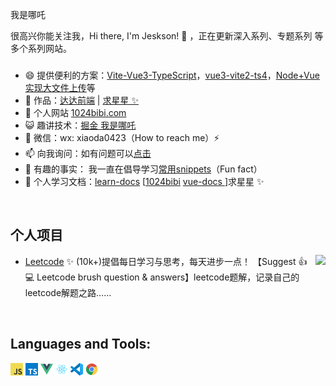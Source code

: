 我是哪吒

很高兴你能关注我，Hi there, I'm Jeskson! 👋 ，正在更新深入系列、专题系列 等多个系列网站。

### 

- 😄 提供便利的方案：[Vite-Vue3-TypeScript](https://github.com/webVueBlog/Vite-Vue3-TypeScript)，[vue3-vite2-ts4](https://github.com/webVueBlog/vue3-vite2-ts4)，[Node+Vue 实现大文件上传](https://github.com/webVueBlog/file-breakpoint-continue)等
- 🏡 作品：<a href="http://www.dadaqianduan.cn/#/" target="_blank">达达前端</a> | <a href="https://github.com/webVueBlog/vueblog" target="_blank">求星星 ✨</a>
- 🌱 个人网站 <a href="https://www.1024bibi.com" target="_blank">1024bibi.com</a>
- 😺 趣讲技术：<a href="https://juejin.cn/user/1451011081249175" target="_blank">掘金 我是哪吒</a>
- 💬 微信：wx: xiaoda0423（How to reach me）⚡ 
- 📫 向我询问：如有问题可以[点击](https://github.com/webVueBlog/interview-answe/issues)
- 🤔 有趣的事实： 我一直在倡导学习[常用snippets](https://gist.github.com/webVueBlog)（Fun fact）
- 📖 个人学习文档：[learn-docs](https://github.com/learn-docs) [[1024bibi](https://1024bibi.com/) [vue-docs ](https://learn-docs.github.io/vue-docs/)]求星星 ✨

<br />

## 个人项目

<a href="#"><img src="https://media.giphy.com/media/SWoSkN6DxTszqIKEqv/giphy.gif" align="right" height="275" /></a>

- [Leetcode](https://github.com/webVueBlog/Leetcode) ✨ (10k+)提倡每日学习与思考，每天进步一点！
【Suggest 👍  ‍💻 Leetcode brush question & answers】leetcode题解，记录自己的leetcode解题之路……

<br />

## Languages and Tools:

<code><img height="20" src="https://raw.githubusercontent.com/github/explore/80688e429a7d4ef2fca1e82350fe8e3517d3494d/topics/javascript/javascript.png"></code>
<code><img height="20" src="https://raw.githubusercontent.com/github/explore/80688e429a7d4ef2fca1e82350fe8e3517d3494d/topics/typescript/typescript.png"></code>
<code><img height="20" src="https://raw.githubusercontent.com/github/explore/80688e429a7d4ef2fca1e82350fe8e3517d3494d/topics/vue/vue.png"></code>
<code><img height="20" src="https://raw.githubusercontent.com/github/explore/80688e429a7d4ef2fca1e82350fe8e3517d3494d/topics/react/react.png"></code>
<code><img height="20" src="https://raw.githubusercontent.com/github/explore/80688e429a7d4ef2fca1e82350fe8e3517d3494d/topics/visual-studio-code/visual-studio-code.png"></code>
<code><img height="20" src="https://raw.githubusercontent.com/github/explore/80688e429a7d4ef2fca1e82350fe8e3517d3494d/topics/chrome/chrome.png"></code>
